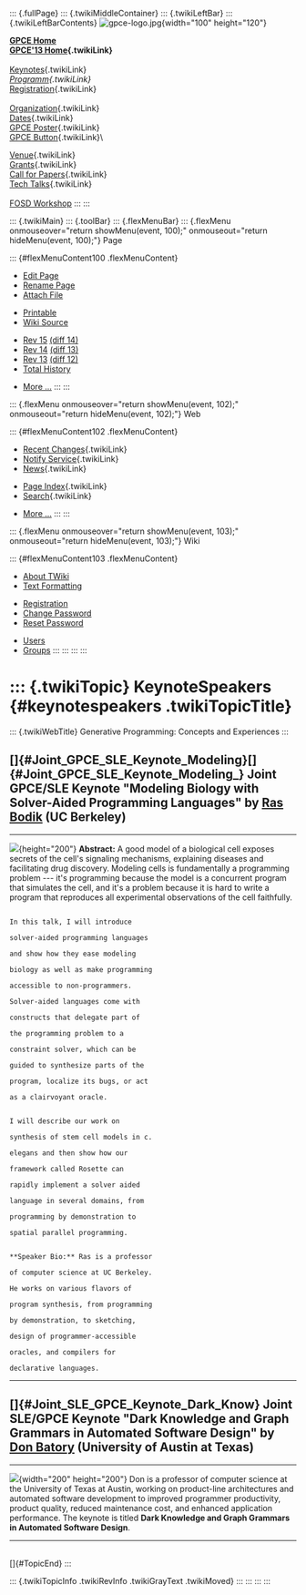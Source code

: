 ::: {.fullPage}
::: {.twikiMiddleContainer}
::: {.twikiLeftBar}
::: {.twikiLeftBarContents}
![gpce-logo.jpg](../pub/GPCE13/WebLeftBar/gpce-logo.jpg){width="100"
height="120"}

**[GPCE Home](http://program-transformation.org/Gpce)**\
**[GPCE\'13 Home](WebHome){.twikiLink}**\
\
[Keynotes](KeynoteSpeakers){.twikiLink}\
*[Programm](ConferenceProgram){.twikiLink}*\
[Registration](GpceRegistration){.twikiLink}\
\
[Organization](ConferenceOrganization){.twikiLink}\
[Dates](ImportantDates){.twikiLink}\
[GPCE Poster](Poster){.twikiLink}\
[GPCE Button](Banner){.twikiLink}\

[Venue](ConferenceVenue){.twikiLink}\
[Grants](Grants){.twikiLink}\
[Call for Papers](CallForPapers){.twikiLink}\
[Tech Talks](CallForTechTalks){.twikiLink}\
\
[FOSD Workshop](http://fosd.net/2013)
:::
:::

::: {.twikiMain}
::: {.toolBar}
::: {.flexMenuBar}
::: {.flexMenu onmouseover="return showMenu(event, 100);" onmouseout="return hideMenu(event, 100);"}
Page

::: {#flexMenuContent100 .flexMenuContent}
-   [Edit
    Page](http://www.program-transformation.org/edit/GPCE13/KeynoteSpeakers?t=1536827548)
-   [Rename
    Page](http://www.program-transformation.org/rename/GPCE13/KeynoteSpeakers)
-   [Attach
    File](http://www.program-transformation.org/attach/GPCE13/KeynoteSpeakers)

<!-- -->

-   [Printable](http://www.program-transformation.org/view/GPCE13/KeynoteSpeakers?skin=print.pattern)
-   [Wiki
    Source](http://www.program-transformation.org/view/GPCE13/KeynoteSpeakers?skin=text&raw=on&contenttype=text/plain)

<!-- -->

-   [Rev
    15](http://www.program-transformation.org/view/GPCE13/KeynoteSpeakers?rev=1.15)
    [(diff 14)](http://www.program-transformation.org/rdiff/GPCE13/KeynoteSpeakers?rev1=1.15&rev2=1.14)
-   [Rev
    14](http://www.program-transformation.org/view/GPCE13/KeynoteSpeakers?rev=1.14)
    [(diff 13)](http://www.program-transformation.org/rdiff/GPCE13/KeynoteSpeakers?rev1=1.14&rev2=1.13)
-   [Rev
    13](http://www.program-transformation.org/view/GPCE13/KeynoteSpeakers?rev=1.13)
    [(diff 12)](http://www.program-transformation.org/rdiff/GPCE13/KeynoteSpeakers?rev1=1.13&rev2=1.12)
-   [Total
    History](http://www.program-transformation.org/rdiff/GPCE13/KeynoteSpeakers)

<!-- -->

-   [More
    \...](http://www.program-transformation.org/oops/GPCE13/KeynoteSpeakers?template=oopsmore&param1=1.15&param2=1.15)
:::
:::

::: {.flexMenu onmouseover="return showMenu(event, 102);" onmouseout="return hideMenu(event, 102);"}
Web

::: {#flexMenuContent102 .flexMenuContent}
-   [Recent Changes](WebChanges){.twikiLink}
-   [Notify Service](WebNotify){.twikiLink}
-   [News](WebNews){.twikiLink}

<!-- -->

-   [Page Index](WebIndex){.twikiLink}
-   [Search](WebSearch){.twikiLink}

<!-- -->

-   [More
    \...](http://www.program-transformation.org/oops/GPCE13/KeynoteSpeakers?template=oopsmore&param1=1.15&param2=1.15)
:::
:::

::: {.flexMenu onmouseover="return showMenu(event, 103);" onmouseout="return hideMenu(event, 103);"}
Wiki

::: {#flexMenuContent103 .flexMenuContent}
-   [About
    TWiki](http://www.program-transformation.org/view/TWiki/WebHome)
-   [Text
    Formatting](http://www.program-transformation.org/view/TWiki/TextFormattingRules)

<!-- -->

-   [Registration](http://www.program-transformation.org/view/TWiki/TWikiRegistration)
-   [Change
    Password](http://www.program-transformation.org/view/TWiki/ChangePassword)
-   [Reset
    Password](http://www.program-transformation.org/view/TWiki/ResetPassword)

<!-- -->

-   [Users](http://www.program-transformation.org/view/Main/TWikiUsers)
-   [Groups](http://www.program-transformation.org/view/Main/TWikiGroups)
:::
:::
:::
:::

::: {.twikiTopic}
KeynoteSpeakers {#keynotespeakers .twikiTopicTitle}
===============

::: {.twikiWebTitle}
Generative Programming: Concepts and Experiences
:::

[]{#Joint_GPCE_SLE_Keynote_Modeling}[]{#Joint_GPCE_SLE_Keynote_Modeling_} Joint GPCE/SLE Keynote \"Modeling Biology with Solver-Aided Programming Languages\" by [Ras Bodik](http://www.cs.berkeley.edu/~bodik/) (UC Berkeley)
------------------------------------------------------------------------------------------------------------------------------------------------------------------------------------------------------------------------------

  ------------------------------------------------------------------------- -----------------------------------
  ![](http://www.cs.berkeley.edu/~bodik/Files/ras_home.jpg){height="200"}   **Abstract:** A good model of a
                                                                            biological cell exposes secrets of
                                                                            the cell\'s signaling mechanisms,
                                                                            explaining diseases and
                                                                            facilitating drug discovery.
                                                                            Modeling cells is fundamentally a
                                                                            programming problem \-\-- it\'s
                                                                            programming because the model is a
                                                                            concurrent program that simulates
                                                                            the cell, and it\'s a problem
                                                                            because it is hard to write a
                                                                            program that reproduces all
                                                                            experimental observations of the
                                                                            cell faithfully.
                                                                            
                                                                            In this talk, I will introduce
                                                                            solver-aided programming languages
                                                                            and show how they ease modeling
                                                                            biology as well as make programming
                                                                            accessible to non-programmers.
                                                                            Solver-aided languages come with
                                                                            constructs that delegate part of
                                                                            the programming problem to a
                                                                            constraint solver, which can be
                                                                            guided to synthesize parts of the
                                                                            program, localize its bugs, or act
                                                                            as a clairvoyant oracle.
                                                                            
                                                                            I will describe our work on
                                                                            synthesis of stem cell models in c.
                                                                            elegans and then show how our
                                                                            framework called Rosette can
                                                                            rapidly implement a solver aided
                                                                            language in several domains, from
                                                                            programming by demonstration to
                                                                            spatial parallel programming.
                                                                            
                                                                            **Speaker Bio:** Ras is a professor
                                                                            of computer science at UC Berkeley.
                                                                            He works on various flavors of
                                                                            program synthesis, from programming
                                                                            by demonstration, to sketching,
                                                                            design of programmer-accessible
                                                                            oracles, and compilers for
                                                                            declarative languages.

  ------------------------------------------------------------------------- -----------------------------------

[]{#Joint_SLE_GPCE_Keynote_Dark_Know} Joint SLE/GPCE Keynote \"Dark Knowledge and Graph Grammars in Automated Software Design\" by [Don Batory](http://www.cs.utexas.edu/~dsb/) (University of Austin at Texas)
---------------------------------------------------------------------------------------------------------------------------------------------------------------------------------------------------------------

  ------------------------------------------------------------------------------------- -----------------------------------------------------------------------------------------------------------------------------------------------------------------------------------------------------------------------------------------------------------------------------------------------------------------------------------------------------------------------
  ![](http://www.cs.utexas.edu/~dsb/Figures/Don2010web.jpg){width="200" height="200"}   Don is a professor of computer science at the University of Texas at Austin, working on product-line architectures and automated software development to improved programmer productivity, product quality, reduced maintenance cost, and enhanced application performance. The keynote is titled **Dark Knowledge and Graph Grammars in Automated Software Design**.
  ------------------------------------------------------------------------------------- -----------------------------------------------------------------------------------------------------------------------------------------------------------------------------------------------------------------------------------------------------------------------------------------------------------------------------------------------------------------------

\
[]{#TopicEnd}
:::

::: {.twikiTopicInfo .twikiRevInfo .twikiGrayText .twikiMoved}
:::
:::
:::
:::
